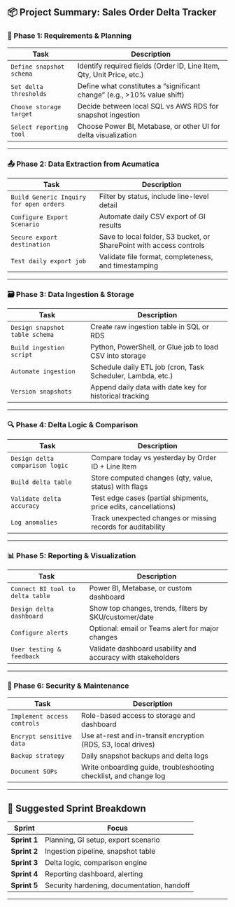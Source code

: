 

## 📦 Project Summary: Sales Order Delta Tracker

### 🧭 Phase 1: Requirements & Planning
| Task | Description |
|------|-------------|
| `Define snapshot schema` | Identify required fields (Order ID, Line Item, Qty, Unit Price, etc.) |
| `Set delta thresholds` | Define what constitutes a “significant change” (e.g., >10% value shift) |
| `Choose storage target` | Decide between local SQL vs AWS RDS for snapshot ingestion |
| `Select reporting tool` | Choose Power BI, Metabase, or other UI for delta visualization |

---

### 📤 Phase 2: Data Extraction from Acumatica
| Task | Description |
|------|-------------|
| `Build Generic Inquiry for open orders` | Filter by status, include line-level detail |
| `Configure Export Scenario` | Automate daily CSV export of GI results |
| `Secure export destination` | Save to local folder, S3 bucket, or SharePoint with access controls |
| `Test daily export job` | Validate file format, completeness, and timestamping |

---

### 🗃️ Phase 3: Data Ingestion & Storage
| Task | Description |
|------|-------------|
| `Design snapshot table schema` | Create raw ingestion table in SQL or RDS |
| `Build ingestion script` | Python, PowerShell, or Glue job to load CSV into storage |
| `Automate ingestion` | Schedule daily ETL job (cron, Task Scheduler, Lambda, etc.) |
| `Version snapshots` | Append daily data with date key for historical tracking |

---

### 🔍 Phase 4: Delta Logic & Comparison
| Task | Description |
|------|-------------|
| `Design delta comparison logic` | Compare today vs yesterday by Order ID + Line Item |
| `Build delta table` | Store computed changes (qty, value, status) with flags |
| `Validate delta accuracy` | Test edge cases (partial shipments, price edits, cancellations) |
| `Log anomalies` | Track unexpected changes or missing records for auditability |

---

### 📊 Phase 5: Reporting & Visualization
| Task | Description |
|------|-------------|
| `Connect BI tool to delta table` | Power BI, Metabase, or custom dashboard |
| `Design delta dashboard` | Show top changes, trends, filters by SKU/customer/date |
| `Configure alerts` | Optional: email or Teams alert for major changes |
| `User testing & feedback` | Validate dashboard usability and accuracy with stakeholders |

---

### 🔐 Phase 6: Security & Maintenance
| Task | Description |
|------|-------------|
| `Implement access controls` | Role-based access to storage and dashboard |
| `Encrypt sensitive data` | Use at-rest and in-transit encryption (RDS, S3, local drives) |
| `Backup strategy` | Daily snapshot backups and delta logs |
| `Document SOPs` | Write onboarding guide, troubleshooting checklist, and change log

---

## 🧱 Suggested Sprint Breakdown

| Sprint | Focus |
|--------|-------|
| **Sprint 1** | Planning, GI setup, export scenario |
| **Sprint 2** | Ingestion pipeline, snapshot table |
| **Sprint 3** | Delta logic, comparison engine |
| **Sprint 4** | Reporting dashboard, alerting |
| **Sprint 5** | Security hardening, documentation, handoff

---
